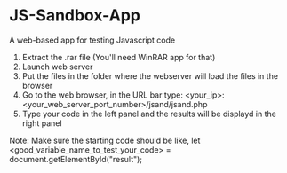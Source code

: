 # JS-Sandbox-App
A web-based app for testing Javascript code 

1) Extract the .rar file (You'll need WinRAR app for that)
2) Launch web server
3) Put the files in the folder where the webserver will load the files in the browser
4) Go to the web browser, in the URL bar type: <your_ip>:<your_web_server_port_number>/jsand/jsand.php
5) Type your code in the left panel and the results will be displayd in the right panel

Note: Make sure the starting code should be like, let <good_variable_name_to_test_your_code> = document.getElementById("result");
